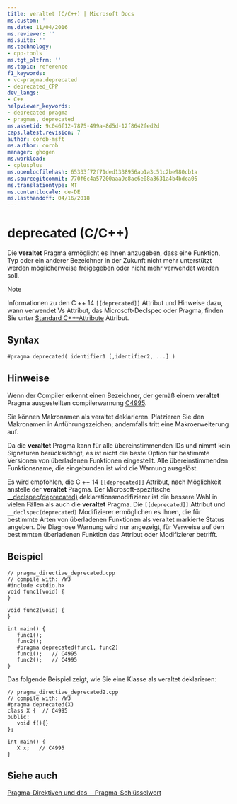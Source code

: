 ```yaml
---
title: veraltet (C/C++) | Microsoft Docs
ms.custom: ''
ms.date: 11/04/2016
ms.reviewer: ''
ms.suite: ''
ms.technology:
- cpp-tools
ms.tgt_pltfrm: ''
ms.topic: reference
f1_keywords:
- vc-pragma.deprecated
- deprecated_CPP
dev_langs:
- C++
helpviewer_keywords:
- deprecated pragma
- pragmas, deprecated
ms.assetid: 9c046f12-7875-499a-8d5d-12f8642fed2d
caps.latest.revision: 7
author: corob-msft
ms.author: corob
manager: ghogen
ms.workload:
- cplusplus
ms.openlocfilehash: 65333f72f71ded1338956ab1a3c51c2be980cb1a
ms.sourcegitcommit: 770f6c4a57200aaa9e8ac6e08a3631a4b4bdca05
ms.translationtype: MT
ms.contentlocale: de-DE
ms.lasthandoff: 04/16/2018
---
```

# <a name="deprecated-cc"></a>deprecated (C/C++)
Die **veraltet** Pragma ermöglicht es Ihnen anzugeben, dass eine Funktion, Typ oder ein anderer Bezeichner in der Zukunft nicht mehr unterstützt werden möglicherweise freigegeben oder nicht mehr verwendet werden soll.  
> [!NOTE]
> Informationen zu den C ++ 14 `[[deprecated]]` Attribut und Hinweise dazu, wann verwendet Vs Attribut, das Microsoft-Declspec oder Pragma, finden Sie unter [Standard C++-Attribute](../cpp/attributes.md) Attribut.
  
## <a name="syntax"></a>Syntax  
  
```  
#pragma deprecated( identifier1 [,identifier2, ...] )  
```  
  
## <a name="remarks"></a>Hinweise  
 Wenn der Compiler erkennt einen Bezeichner, der gemäß einem **veraltet** Pragma ausgestellten compilerwarnung [C4995](../error-messages/compiler-warnings/compiler-warning-level-3-c4995.md).   
  
 Sie können Makronamen als veraltet deklarieren. Platzieren Sie den Makronamen in Anführungszeichen; andernfalls tritt eine Makroerweiterung auf.  
  
 Da die **veraltet** Pragma kann für alle übereinstimmenden IDs und nimmt kein Signaturen berücksichtigt, es ist nicht die beste Option für bestimmte Versionen von überladenen Funktionen eingestellt. Alle übereinstimmenden Funktionsname, die eingebunden ist wird die Warnung ausgelöst.

  Es wird empfohlen, die C ++ 14 `[[deprecated]]` Attribut, nach Möglichkeit anstelle der **veraltet** Pragma. Der Microsoft-spezifische [__declspec(deprecated)](../cpp/deprecated-cpp.md) deklarationsmodifizierer ist die bessere Wahl in vielen Fällen als auch die **veraltet** Pragma. Die `[[deprecated]]` Attribut und `__declspec(deprecated)` Modifizierer ermöglichen es Ihnen, die für bestimmte Arten von überladenen Funktionen als veraltet markierte Status angeben. Die Diagnose Warnung wird nur angezeigt, für Verweise auf den bestimmten überladenen Funktion das Attribut oder Modifizierer betrifft.  
  
## <a name="example"></a>Beispiel  
  
```  
// pragma_directive_deprecated.cpp  
// compile with: /W3  
#include <stdio.h>  
void func1(void) {  
}  
  
void func2(void) {  
}  
  
int main() {  
   func1();  
   func2();  
   #pragma deprecated(func1, func2)  
   func1();   // C4995  
   func2();   // C4995  
}  
```  
  
 Das folgende Beispiel zeigt, wie Sie eine Klasse als veraltet deklarieren:  
  
```  
// pragma_directive_deprecated2.cpp  
// compile with: /W3  
#pragma deprecated(X)  
class X {  // C4995  
public:  
   void f(){}  
};  
  
int main() {  
   X x;   // C4995  
}  
```  
  
## <a name="see-also"></a>Siehe auch  
 [Pragma-Direktiven und das __Pragma-Schlüsselwort](../preprocessor/pragma-directives-and-the-pragma-keyword.md)